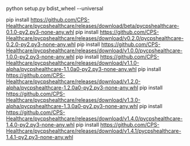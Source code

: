 python setup.py bdist_wheel --universal

pip install https://github.com/CPS-Healthcare/pycpshealthcare/releases/download/beta/pycpshealthcare-0.1.0-py2.py3-none-any.whl
pip install https://github.com/CPS-Healthcare/pycpshealthcare/releases/download/v0.2.0/pycpshealthcare-0.2.0-py2.py3-none-any.whl
pip install https://github.com/CPS-Healthcare/pycpshealthcare/releases/download/v1.0.0/pycpshealthcare-1.0.0-py2.py3-none-any.whl
pip install https://github.com/CPS-Healthcare/pycpshealthcare/releases/download/v1.1.0-alpha/pycpshealthcare-1.1.0a0-py2.py3-none-any.whl
pip install https://github.com/CPS-Healthcare/pycpshealthcare/releases/download/v1.2.0-alpha/pycpshealthcare-1.2.0a0-py2.py3-none-any.whl
pip install https://github.com/CPS-Healthcare/pycpshealthcare/releases/download/v1.3.0-alpha/pycpshealthcare-1.3.0a0-py2.py3-none-any.whl
pip install https://github.com/CPS-Healthcare/pycpshealthcare/releases/download/v1.4.0/pycpshealthcare-1.4.0-py2.py3-none-any.whl
pip install https://github.com/CPS-Healthcare/pycpshealthcare/releases/download/v1.4.1/pycpshealthcare-1.4.1-py2.py3-none-any.whl